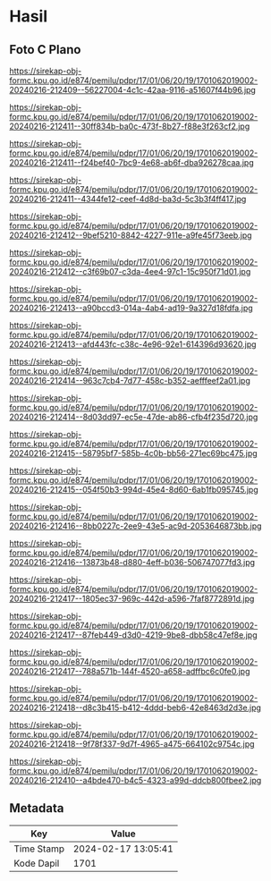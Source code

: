 # Hasil

## Foto C Plano

https://sirekap-obj-formc.kpu.go.id/e874/pemilu/pdpr/17/01/06/20/19/1701062019002-20240216-212409--56227004-4c1c-42aa-9116-a51607f44b96.jpg

https://sirekap-obj-formc.kpu.go.id/e874/pemilu/pdpr/17/01/06/20/19/1701062019002-20240216-212411--30ff834b-ba0c-473f-8b27-f88e3f263cf2.jpg

https://sirekap-obj-formc.kpu.go.id/e874/pemilu/pdpr/17/01/06/20/19/1701062019002-20240216-212411--f24bef40-7bc9-4e68-ab6f-dba926278caa.jpg

https://sirekap-obj-formc.kpu.go.id/e874/pemilu/pdpr/17/01/06/20/19/1701062019002-20240216-212411--4344fe12-ceef-4d8d-ba3d-5c3b3f4ff417.jpg

https://sirekap-obj-formc.kpu.go.id/e874/pemilu/pdpr/17/01/06/20/19/1701062019002-20240216-212412--9bef5210-8842-4227-911e-a9fe45f73eeb.jpg

https://sirekap-obj-formc.kpu.go.id/e874/pemilu/pdpr/17/01/06/20/19/1701062019002-20240216-212412--c3f69b07-c3da-4ee4-97c1-15c950f71d01.jpg

https://sirekap-obj-formc.kpu.go.id/e874/pemilu/pdpr/17/01/06/20/19/1701062019002-20240216-212413--a90bccd3-014a-4ab4-ad19-9a327d18fdfa.jpg

https://sirekap-obj-formc.kpu.go.id/e874/pemilu/pdpr/17/01/06/20/19/1701062019002-20240216-212413--afd443fc-c38c-4e96-92e1-614396d93620.jpg

https://sirekap-obj-formc.kpu.go.id/e874/pemilu/pdpr/17/01/06/20/19/1701062019002-20240216-212414--963c7cb4-7d77-458c-b352-aefffeef2a01.jpg

https://sirekap-obj-formc.kpu.go.id/e874/pemilu/pdpr/17/01/06/20/19/1701062019002-20240216-212414--8d03dd97-ec5e-47de-ab86-cfb4f235d720.jpg

https://sirekap-obj-formc.kpu.go.id/e874/pemilu/pdpr/17/01/06/20/19/1701062019002-20240216-212415--58795bf7-585b-4c0b-bb56-271ec69bc475.jpg

https://sirekap-obj-formc.kpu.go.id/e874/pemilu/pdpr/17/01/06/20/19/1701062019002-20240216-212415--054f50b3-994d-45e4-8d60-6ab1fb095745.jpg

https://sirekap-obj-formc.kpu.go.id/e874/pemilu/pdpr/17/01/06/20/19/1701062019002-20240216-212416--8bb0227c-2ee9-43e5-ac9d-2053646873bb.jpg

https://sirekap-obj-formc.kpu.go.id/e874/pemilu/pdpr/17/01/06/20/19/1701062019002-20240216-212416--13873b48-d880-4eff-b036-506747077fd3.jpg

https://sirekap-obj-formc.kpu.go.id/e874/pemilu/pdpr/17/01/06/20/19/1701062019002-20240216-212417--1805ec37-969c-442d-a596-7faf8772891d.jpg

https://sirekap-obj-formc.kpu.go.id/e874/pemilu/pdpr/17/01/06/20/19/1701062019002-20240216-212417--87feb449-d3d0-4219-9be8-dbb58c47ef8e.jpg

https://sirekap-obj-formc.kpu.go.id/e874/pemilu/pdpr/17/01/06/20/19/1701062019002-20240216-212417--788a571b-144f-4520-a658-adffbc6c0fe0.jpg

https://sirekap-obj-formc.kpu.go.id/e874/pemilu/pdpr/17/01/06/20/19/1701062019002-20240216-212418--d8c3b415-b412-4ddd-beb6-42e8463d2d3e.jpg

https://sirekap-obj-formc.kpu.go.id/e874/pemilu/pdpr/17/01/06/20/19/1701062019002-20240216-212418--9f78f337-9d7f-4965-a475-664102c9754c.jpg

https://sirekap-obj-formc.kpu.go.id/e874/pemilu/pdpr/17/01/06/20/19/1701062019002-20240216-212410--a4bde470-b4c5-4323-a99d-ddcb800fbee2.jpg


## Metadata

| Key        | Value               |
| ---------- | ------------------- |
| Time Stamp | 2024-02-17 13:05:41 |
| Kode Dapil | 1701                |



